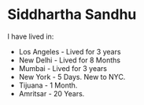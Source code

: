 # Siddhartha Sandhu
I have lived in:
* Los Angeles - Lived for 3 years
* New Delhi - Lived for 8 Months
* Mumbai - Lived for 3 years
* New York - 5 Days. New to NYC.
* Tijuana - 1 Month.
* Amritsar - 20 Years.

